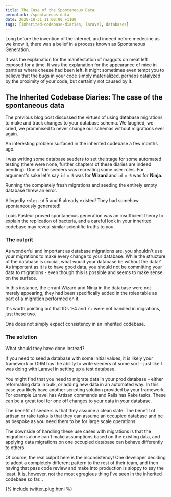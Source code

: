 ```yaml
---
title: The Case of the Spontaneous Data
permalink: /spontaneous-data
date: 2020-10-31 11:00:00 +1100
tags: [inherited-codebase-diaries, laravel, databases]
---
```


Long before the invention of the internet, and indeed before medecine as we know it, there was a belief in a process known as Spontaneous Generation.

It was the explanation for the manifestation of maggots on meat left exposed for a time. It was the explanation for the appearance of mice in pantries where cheese had been left. It might sometimes even tempt you to believe that the bugs in your code simply materialized, perhaps catalyzed by the proximity of your code, but certainly not caused by it.

## The Inherited Codebase Diaries: The case of the spontaneous data

The previous blog post discussed the virtues of using database migrations to make and track changes to your database schema. We laughed, we cried, we prommised to never change our schemas without migrations ever again.

An interesting problem surfaced in the inherited codebase a few months ago.

I was writing some database seeders to set the stage for some automated testing (there were none, further chapters of these diaries are indeed pending). One of the seeders was recreating some user roles. For argument's sake let's say `id = 5` was for **Wizard** and `id = 6` was for **Ninja**.

Running the completely fresh migrations and seeding the entirely empty database threw an error.

Allegedly `roles.id` 5 and 6 already existed! They had somehow spontaneously generated!

Louis Pasteur proved spontaneous generation was an insufficient theory to explain the replication of bacteria, and a careful look in your inherited codebase may reveal similar scientific truths to you.

### The culprit

As wonderful and important as database migrations are, you shouldn't use your migrations to make every change to your database. While the structure of the database is crucial, what would your database be without the data? As important as it is to have good data, you should not be committing your data to migrations - even though this is possible and seems to make sense on the surface.

In this instance, the errant Wizard and Ninja in the database were not merely appearing, they had been specifically added in the roles table as part of a migration performed on it.

It's worth pointing out that IDs 1-4 and 7+ were not handled in migrations, just these two.

One does not simply expect consistency in an inherited codebase.

### The solution

What should they have done instead?

If you need to seed a database with some initial values, it is likely your framework or ORM has the ability to write seeders of some sort - just like I was doing with Laravel in setting up a test database.

You might find that you need to migrate data in your prod database - either reformating data in bulk, or adding new data in an automated way. In this case you likely have another scripting solution provided by your framework. For example Laravel has Artisan commands and Rails has Rake tasks. These can be a great tool for one off changes to your data in your database.

The benefit of seeders is that they assume a clean slate. The benefit of artisan or rake tasks is that they can assume an occupied database and be as bespoke as you need them to be for large scale operations.

The downside of handling these use cases with migrations is that the migrations alone can't make assumptions based on the existing data, and applying data migrations on one occupied database can behave differently to others.

Of course, the real culprit here is the inconsistency! One developer deciding to adopt a completely different pattern to the rest of their team, and then having that pass code review and make into production is sloppy to say the least. It is, however, not the most egregious thing I've seen in the inherited codebase so far...

{% include twitter_plug.html %}
